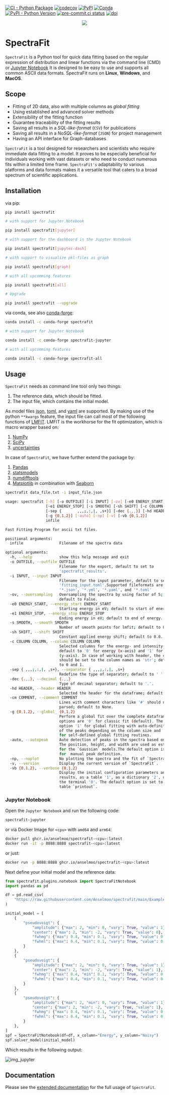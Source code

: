 [![CI - Python Package](https://github.com/Anselmoo/spectrafit/actions/workflows/python-ci.yml/badge.svg?branch=main)](https://github.com/Anselmoo/spectrafit/actions/workflows/python-ci.yml)
[![codecov](https://codecov.io/gh/Anselmoo/spectrafit/branch/main/graph/badge.svg?token=pNIMKwWsO2)](https://codecov.io/gh/Anselmoo/spectrafit)
[![PyPI](https://img.shields.io/pypi/v/spectrafit?logo=PyPi&logoColor=yellow)](https://pypi.org/project/spectrafit/)
[![Conda](https://img.shields.io/conda/v/conda-forge/spectrafit?label=Anaconda.org&logo=anaconda)](https://github.com/conda-forge/spectrafit-feedstock)
[![PyPI - Python Version](https://img.shields.io/pypi/pyversions/spectrafit?color=gree&logo=Python&logoColor=yellow)](https://pypi.org/project/spectrafit/)
[![pre-commit.ci status](https://results.pre-commit.ci/badge/github/Anselmoo/spectrafit/main.svg)](https://results.pre-commit.ci/latest/github/Anselmoo/spectrafit/main)
[![doi](https://img.shields.io/badge/10.1021/acsomega.3c09262-blue?logo=DOI&logoColor=white)](https://pubs.acs.org/doi/full/10.1021/acsomega.3c09262)

<p align="center">
<img src="https://github.com/Anselmoo/spectrafit/blob/c5f7ee05e5610fb8ef4e237a88f62977b6f832e5/docs/images/spectrafit_synopsis.png?raw=true">
</p>

# SpectraFit

`SpectraFit` is a Python tool for quick data fitting based on the regular
expression of distribution and linear functions via the command line (CMD) or
[Jupyter Notebook](https://jupyter.org) It is designed to be easy to use and
supports all common ASCII data formats. SpectraFit runs on **Linux**,
**Windows**, and **MacOS**.

## Scope

- Fitting of 2D data, also with multiple columns as _global fitting_
- Using established and advanced solver methods
- Extensibility of the fitting function
- Guarantee traceability of the fitting results
- Saving all results in a _SQL-like-format_ (`CSV`) for publications
- Saving all results in a _NoSQL-like-format_ (`JSON`) for project management
- Having an API interface for Graph-databases

`SpectraFit` is a tool designed for researchers and scientists who require
immediate data fitting to a model. It proves to be especially beneficial for
individuals working with vast datasets or who need to conduct numerous fits
within a limited time frame. `SpectraFit's` adaptability to various platforms
and data formats makes it a versatile tool that caters to a broad spectrum of
scientific applications.

## Installation

via pip:

```bash
pip install spectrafit

# with support for Jupyter Notebook

pip install spectrafit[jupyter]

# with support for the dashboard in the Jupyter Notebook

pip install spectrafit[jupyter-dash]

# with support to visualize pkl-files as graph

pip install spectrafit[graph]

# with all upcomming features

pip install spectrafit[all]

# Upgrade

pip install spectrafit --upgrade
```

via conda, see also
[conda-forge](https://github.com/conda-forge/spectrafit-feedstock):

```bash
conda install -c conda-forge spectrafit

# with support for Jupyter Notebook

conda install -c conda-forge spectrafit-jupyter

# with all upcomming features

conda install -c conda-forge spectrafit-all
```

## Usage

`SpectraFit` needs as command line tool only two things:

1. The reference data, which should be fitted.
2. The input file, which contains the initial model.

As model files [json](https://en.wikipedia.org/wiki/JSON),
[toml](https://en.wikipedia.org/wiki/TOML), and
[yaml](https://en.wikipedia.org/wiki/YAML) are supported. By making use of the
python `**kwargs` feature, the input file can call most of the following
functions of [LMFIT](https://lmfit.github.io/lmfit-py/index.html). LMFIT is the
workhorse for the fit optimization, which is macro wrapper based on:

1. [NumPy](https://www.numpy.org/)
2. [SciPy](https://www.scipy.org/)
3. [uncertainties](https://pythonhosted.org/uncertainties/)

In case of `SpectraFit`, we have further extend the package by:

1. [Pandas](https://pandas.pydata.org/)
2. [statsmodels](https://www.statsmodels.org/stable/index.html)
3. [numdifftools](https://github.com/pbrod/numdifftools)
4. [Matplotlib](https://matplotlib.org/) in combination with
   [Seaborn](https://seaborn.pydata.org/)

```bash
spectrafit data_file.txt -i input_file.json
```

```bash
usage: spectrafit [-h] [-o OUTFILE] [-i INPUT] [-ov] [-e0 ENERGY_START]
                  [-e1 ENERGY_STOP] [-s SMOOTH] [-sh SHIFT] [-c COLUMN COLUMN]
                  [-sep {       ,,,;,:,|, ,s+}] [-dec {.,,}] [-hd HEADER]
                  [-g {0,1,2}] [-auto] [-np] [-v] [-vb {0,1,2}]
                  infile

Fast Fitting Program for ascii txt files.

positional arguments:
  infile                Filename of the spectra data

optional arguments:
  -h, --help            show this help message and exit
  -o OUTFILE, --outfile OUTFILE
                        Filename for the export, default to set to
                        'spectrafit_results'.
  -i INPUT, --input INPUT
                        Filename for the input parameter, default to set to
                        'fitting_input.toml'.Supported fileformats are:
                        '*.json', '*.yml', '*.yaml', and '*.toml'
  -ov, --oversampling   Oversampling the spectra by using factor of 5;
                        default to False.
  -e0 ENERGY_START, --energy_start ENERGY_START
                        Starting energy in eV; default to start of energy.
  -e1 ENERGY_STOP, --energy_stop ENERGY_STOP
                        Ending energy in eV; default to end of energy.
  -s SMOOTH, --smooth SMOOTH
                        Number of smooth points for lmfit; default to 0.
  -sh SHIFT, --shift SHIFT
                        Constant applied energy shift; default to 0.0.
  -c COLUMN COLUMN, --column COLUMN COLUMN
                        Selected columns for the energy- and intensity-values;
                        default to '0' for energy (x-axis) and '1' for intensity
                        (y-axis). In case of working with header, the column
                        should be set to the column names as 'str'; default
                        to 0 and 1.
  -sep { ,,,;,:,|, ,s+}, --separator { ,,,;,:,|, ,s+}
                        Redefine the type of separator; default to ' '.
  -dec {.,,}, --decimal {.,,}
                        Type of decimal separator; default to '.'.
  -hd HEADER, --header HEADER
                        Selected the header for the dataframe; default to None.
  -cm COMMENT, --comment COMMENT
                        Lines with comment characters like '#' should not be
                        parsed; default to None.
  -g {0,1,2}, --global_ {0,1,2}
                        Perform a global fit over the complete dataframe. The
                        options are '0' for classic fit (default). The
                        option '1' for global fitting with auto-definition
                        of the peaks depending on the column size and '2'
                        for self-defined global fitting routines.
  -auto, --autopeak     Auto detection of peaks in the spectra based on `SciPy`.
                        The position, height, and width are used as estimation
                        for the `Gaussian` models.The default option is 'False'
                        for  manual peak definition.
  -np, --noplot         No plotting the spectra and the fit of `SpectraFit`.
  -v, --version         Display the current version of `SpectraFit`.
  -vb {0,1,2}, --verbose {0,1,2}
                        Display the initial configuration parameters and fit
                        results, as a table '1', as a dictionary '2', or not in
                        the terminal '0'. The default option is set to 1 for
                        table `printout`.
```

### Jupyter Notebook

Open the `Jupyter Notebook` and run the following code:

```bash
spectrafit-jupyter
```

or via Docker Image for `<cpu>` with `amd64` and `arm64`:

```bash
docker pull ghcr.io/anselmoo/spectrafit-<cpu>:latest
docker run -it -p 8888:8888 spectrafit-<cpu>:latest
```

or just:

```bash
docker run -p 8888:8888 ghcr.io/anselmoo/spectrafit-<cpu>:latest
```

Next define your initial model and the reference data:

```python
from spectrafit.plugins.notebook import SpectraFitNotebook
import pandas as pd

df = pd.read_csv(
    "https://raw.githubusercontent.com/Anselmoo/spectrafit/main/Examples/data.csv"
)

initial_model = [
    {
        "pseudovoigt": {
            "amplitude": {"max": 2, "min": 0, "vary": True, "value": 1},
            "center": {"max": 2, "min": -2, "vary": True, "value": 0},
            "fwhmg": {"max": 0.4, "min": 0.1, "vary": True, "value": 0.21},
            "fwhml": {"max": 0.4, "min": 0.1, "vary": True, "value": 0.21},
        }
    },
    {
        "pseudovoigt": {
            "amplitude": {"max": 2, "min": 0, "vary": True, "value": 1},
            "center": {"max": 2, "min": -2, "vary": True, "value": 1},
            "fwhmg": {"max": 0.4, "min": 0.1, "vary": True, "value": 0.21},
            "fwhml": {"max": 0.4, "min": 0.1, "vary": True, "value": 0.21},
        }
    },
    {
        "pseudovoigt": {
            "amplitude": {"max": 2, "min": 0, "vary": True, "value": 1},
            "center": {"max": 2, "min": -2, "vary": True, "value": 1},
            "fwhmg": {"max": 0.4, "min": 0.1, "vary": True, "value": 0.21},
            "fwhml": {"max": 0.4, "min": 0.1, "vary": True, "value": 0.21},
        }
    },
]
spf = SpectraFitNotebook(df=df, x_column="Energy", y_column="Noisy")
spf.solver_model(initial_model)
```

Which results in the following output:

![img_jupyter](https://github.com/Anselmoo/spectrafit/blob/8962a277b0c3d2aa05970617f0ac323a07de2fec/docs/images/jupyter_plot.png?raw=true)

## Documentation

Please see the [extended documentation](https://anselmoo.github.io/spectrafit/)
for the full usage of `SpectraFit`.
